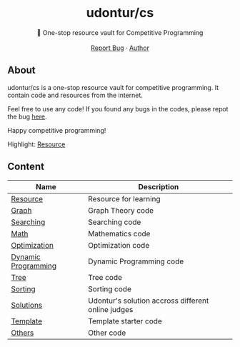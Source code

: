 <br />
<div align="center">
  <h1 align="center">udontur/cs</h3>

  <p align="center">
    🏦 One-stop resource vault for Competitive Programming
    <br />
    <br />
    <a href="https://github.com/udontur/cs/issues/new">Report Bug</a>
    ·
    <a href="https://github.com/udontur">Author</a>
  </p>
</div>

## About
udontur/cs is a one-stop resource vault for competitive programming. It contain code and resources from the internet.

Feel free to use any code! If you found any bugs in the codes, please repot the bug [here](https://github.com/udontur/cs/issues/new). 

Happy competitive programming! 

Highlight: [Resource](a-resource/a-resource.md)

## Content
|Name|Description|
|-----|-----|
|[Resource](a-resource)|Resource for learning|
|[Graph](graph)|Graph Theory code|
|[Searching](search)|Searching code|
|[Math](math)|Mathematics code|
|[Optimization](optimize)|Optimization code|
|[Dynamic Programming](dp)|Dynamic Programming code|
|[Tree](tree)|Tree code|
|[Sorting](sort)|Sorting code|
|[Solutions](solution)|Udontur's solution accross different online judges|
|[Template](template)|Template starter code|
|[Others](other)|Other code|

